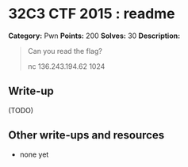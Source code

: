 # 32C3 CTF 2015 : readme

**Category:** Pwn
**Points:** 200
**Solves:** 30
**Description:**

> Can you read the flag?
> 
> 
> nc 136.243.194.62 1024


## Write-up

(TODO)

## Other write-ups and resources

* none yet
